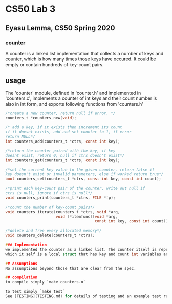 # CS50 Lab 3
## Eyasu Lemma, CS50 Spring 2020

### counter

A counter is a linked list implementation that collects a number of keys and counter, which is 
how many times those keys have occured.
It could be empty or contain hundreds of key-count pairs.


## usage
The 'counter' module, defined in 'counter.h' and implemented in 'counters.c', implements a counter of int keys and their count number is also in int form, and exports following functions from 'counters.h'

```c
/*create a new counter, return null if error. */
counters_t *counters_new(void);

/* add a key, if it exists then increment its count
if it doesnt exists, add and set counter to 1, if error
return NULL*/
int counters_add(counters_t *ctrs, const int key);

/*return the counter paired with the key, if key
doesnt exist, return 0, null if ctrs doesn't exist*/
int counters_get(counters_t *ctrs, const int key);

/*set the current key value to the given counter, return false if
key doesn't exist or invalid parameters, else if worked return true*/
bool counters_set(counters_t *ctrs, const int key, const int count);

/*print each key-count pair of the counter, write out null if
ctrs is null, ignore if ctrs is null*/
void counters_print(counters_t *ctrs, FILE *fp);

/*count the number of key-count pairs*/
void counters_iterate(counters_t *ctrs, void *arg, 
                      void (*itemfunc)(void *arg, 
                                       const int key, const int count));

/*delete and free every allocated memory*/
void counters_delete(counters_t *ctrs);

### Implementation
we implemented the counter as a linked list. The counter itself is represented by a struct with pointer to head,
which it self is a local struct that has key and count int variables and a pointer to the next such node

## Assumptions 
No assumptions beyond those that are clear from the spec.

## compilation 
to compile simply `make counters.o`

to test simply `make test`
See [TESTING](TESTING.md) for details of testing and an example test run.